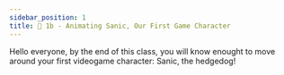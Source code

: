 ```yaml
---
sidebar_position: 1
title: 🦔 1b - Animating Sanic, Our First Game Character 
---
```


Hello everyone, by the end of this class, you will know enought to move around
your first videogame character: Sanic, the hedgedog!



